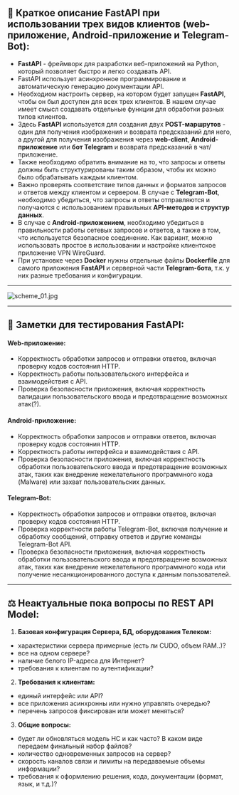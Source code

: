 ## 💠 Краткое описание FastAPI при использовании трех видов клиентов (web-приложение, Android-приложение и Telegram-Bot):

- **FastAPI** - фреймворк для разработки веб-приложений на Python, который позволяет быстро и легко создавать API. 
- FastAPI использует асинхронное программирование и автоматическую генерацию документации API.
- Необходиом настроить сервер, на котором будет запущен **FastAPI**, чтобы он был доступен для всех трех клиентов. В нашем случае имеет смысл создавать отдельные функции для обработки разных типов клиентов.
- Здесь **FastAPI** используется для создания двух **POST-маршрутов** - один для получения изображения и возврата предсказаний для него, а другой для получения изображения через **web-client**, **Android-приложение** или **бот Telegram** и возврата предсказаний в чат/приложение.
- Также необходимо обратить внимание на то, что запросы и ответы должны быть структурированы таким образом, чтобы их можно было обрабатывать каждым клиентом. 
- Важно проверять соответствие типов данных и форматов запросов и ответов между клиентом и сервером. В случае с **Telegram-Bot**, необходимо убедиться, что запросы и ответы отправляются и получаются с использованием правильных **API-методов и структур данных**.
- В случае с **Android-приложением**, необходимо убедиться в правильности работы сетевых запросов и ответов, а также в том, что используется безопасное соединение. Как вариант, можно использовать простое в использовании и настройке клиентское приложение VPN WireGuard.
- При установке через **Docker** нужны отдельные файлы **Dockerfile** для самого приложения **FastAPI** и серверной части **Telegram-бота**, т.к. у них разные требования и конфигурации.


---

![scheme_01.jpg](https://raw.githubusercontent.com/terrainternship/rostelecom_tree_segmentation/main/command/Dmitry_Panfilov/scheme_01.jpg)

---
## 🔬 Заметки для тестирования FastAPI:
#### Web-приложение:
- Корректность обработки запросов и отправки ответов, включая проверку кодов состояния HTTP.
- Корректность работы пользовательского интерфейса и взаимодействия с API.
- Проверка безопасности приложения, включая корректность валидации пользовательского ввода и предотвращение возможных атак(?).

#### Android-приложение:
- Корректность обработки запросов и отправки ответов, включая проверку кодов состояния HTTP.
- Корректность работы интерфейса и взаимодействия с API.
- Проверка безопасности приложения, включая корректность обработки пользовательского ввода и предотвращение возможных атак, таких как внедрение нежелательного программного кода (Malware) или захват пользовательских данных.

#### Telegram-Bot:
- Корректность обработки запросов и отправки ответов, включая проверку кодов состояния HTTP.
- Проверка корректности работы Telegram-Bot, включая получение и обработку сообщений, отправку ответов и другие команды Telegram-Bot API.
- Проверка безопасности приложения, включая корректность обработки пользовательского ввода и предотвращение возможных атак, таких как внедрение нежелательного программного кода или получение несанкционированного доступа к данным пользователей.

---
## ⚖️ Неактуальные пока вопросы по REST API Model:
1. **Базовая конфигурация Сервера, БД, оборудования Телеком:**
- характеристики сервера примерные (есть ли CUDO, объем RAM..)?
- все на одном сервере?
- наличие белого IP-адреса для Интернет?
- требования к клиентам по аутентификации?
2. **Требования к клиентам:**
- единый интерфейс или API?
- все приложения асинхронны или нужно управлять очередью?
- перечень запросов фиксирован или может меняться?
3. **Общие вопросы:**
- будет ли обновляться модель НС и как часто? В каком виде передаем финальный набор файлов?
- количество одновременных запросов на сервер?
- скорость каналов связи и лимиты на передаваемые объемы информации?
- требования к оформлению решения, кода, документации (формат, язык, и т.д.)?
